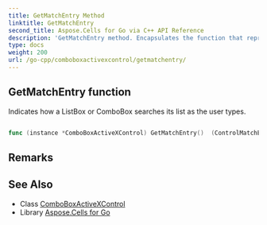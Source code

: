 ```yaml
---
title: GetMatchEntry Method 
linktitle: GetMatchEntry
second_title: Aspose.Cells for Go via C++ API Reference
description: 'GetMatchEntry method. Encapsulates the function that represents getmatchentry in Go.'
type: docs
weight: 200
url: /go-cpp/comboboxactivexcontrol/getmatchentry/
---
```


## GetMatchEntry function

Indicates how a ListBox or ComboBox searches its list as the user types.

```go

func (instance *ComboBoxActiveXControl) GetMatchEntry()  (ControlMatchEntryType,  error) 

```

## Remarks


## See Also

* Class [ComboBoxActiveXControl](../)
* Library [Aspose.Cells for Go](../../)
